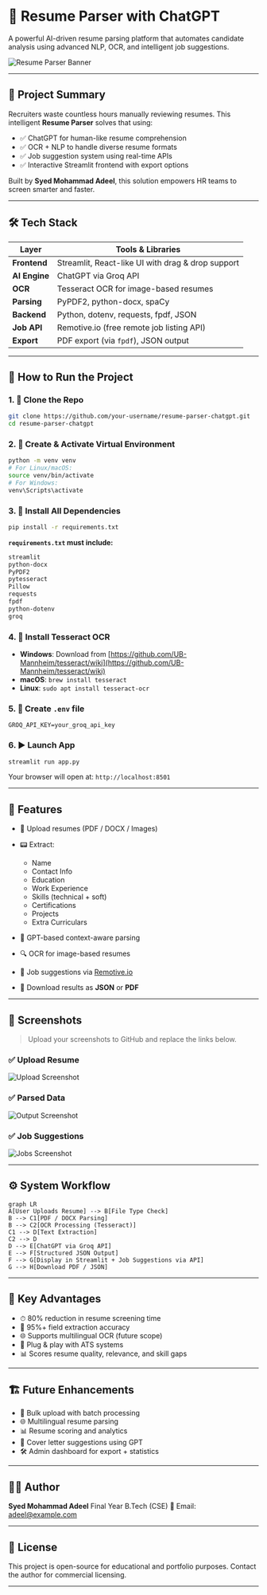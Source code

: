 # 🧠 Resume Parser with ChatGPT

A powerful AI-driven resume parsing platform that automates candidate analysis using advanced NLP, OCR, and intelligent job suggestions.

![Resume Parser Banner](https://i.imgur.com/2Zxj9FH.png)

---

## 📌 Project Summary

Recruiters waste countless hours manually reviewing resumes. This intelligent **Resume Parser** solves that using:

* ✅ ChatGPT for human-like resume comprehension
* ✅ OCR + NLP to handle diverse resume formats
* ✅ Job suggestion system using real-time APIs
* ✅ Interactive Streamlit frontend with export options

Built by **Syed Mohammad Adeel**, this solution empowers HR teams to screen smarter and faster.

---

## 🛠️ Tech Stack

| Layer         | Tools & Libraries                                 |
| ------------- | ------------------------------------------------- |
| **Frontend**  | Streamlit, React-like UI with drag & drop support |
| **AI Engine** | ChatGPT via Groq API                              |
| **OCR**       | Tesseract OCR for image-based resumes             |
| **Parsing**   | PyPDF2, python-docx, spaCy                        |
| **Backend**   | Python, dotenv, requests, fpdf, JSON              |
| **Job API**   | Remotive.io (free remote job listing API)         |
| **Export**    | PDF export (via `fpdf`), JSON output              |

---

## 🚀 How to Run the Project

### 1. 📅 Clone the Repo

```bash
git clone https://github.com/your-username/resume-parser-chatgpt.git
cd resume-parser-chatgpt
```

### 2. 🐍 Create & Activate Virtual Environment

```bash
python -m venv venv
# For Linux/macOS:
source venv/bin/activate
# For Windows:
venv\Scripts\activate
```

### 3. 📆 Install All Dependencies

```bash
pip install -r requirements.txt
```

**`requirements.txt` must include:**

```txt
streamlit
python-docx
PyPDF2
pytesseract
Pillow
requests
fpdf
python-dotenv
groq
```

### 4. 📂 Install Tesseract OCR

* **Windows**: Download from [https://github.com/UB-Mannheim/tesseract/wiki](https://github.com/UB-Mannheim/tesseract/wiki)
* **macOS**: `brew install tesseract`
* **Linux**: `sudo apt install tesseract-ocr`

### 5. 🔑 Create `.env` file

```env
GROQ_API_KEY=your_groq_api_key
```

### 6. ▶️ Launch App

```bash
streamlit run app.py
```

Your browser will open at:
`http://localhost:8501`

---

## 🧠 Features

* 📌 Upload resumes (PDF / DOCX / Images)
* 📟 Extract:

  * Name
  * Contact Info
  * Education
  * Work Experience
  * Skills (technical + soft)
  * Certifications
  * Projects
  * Extra Curriculars
* 🤖 GPT-based context-aware parsing
* 🔍 OCR for image-based resumes
* 💼 Job suggestions via [Remotive.io](https://remotive.io/api-documentation)
* 📅 Download results as **JSON** or **PDF**

---

## 📸 Screenshots

> Upload your screenshots to GitHub and replace the links below.

### ✅ Upload Resume

![Upload Screenshot](https://via.placeholder.com/800x400.png?text=Upload+Resume+Screen)

### ✅ Parsed Data

![Output Screenshot](https://via.placeholder.com/800x400.png?text=Parsed+Data+Screen)

### ✅ Job Suggestions

![Jobs Screenshot](https://via.placeholder.com/800x400.png?text=Top+Job+Suggestions)

---

## ⚙️ System Workflow

```mermaid
graph LR
A[User Uploads Resume] --> B[File Type Check]
B --> C1[PDF / DOCX Parsing]
B --> C2[OCR Processing (Tesseract)]
C1 --> D[Text Extraction]
C2 --> D
D --> E[ChatGPT via Groq API]
E --> F[Structured JSON Output]
F --> G[Display in Streamlit + Job Suggestions via API]
G --> H[Download PDF / JSON]
```

---

## 🌟 Key Advantages

* ⏱ 80% reduction in resume screening time
* 🤖 95%+ field extraction accuracy
* 🌐 Supports multilingual OCR (future scope)
* 📎 Plug & play with ATS systems
* 📊 Scores resume quality, relevance, and skill gaps

---

## 🏗️ Future Enhancements

* 📂 Bulk upload with batch processing
* 🌐 Multilingual resume parsing
* 📊 Resume scoring and analytics
* 📄 Cover letter suggestions using GPT
* 🛠️ Admin dashboard for export + statistics

---

## 👨‍💼 Author

**Syed Mohammad Adeel**
Final Year B.Tech (CSE)
📧 Email: [adeel@example.com](mailto:adeel@example.com)

---



## 📃 License

This project is open-source for educational and portfolio purposes.
Contact the author for commercial licensing.

---
